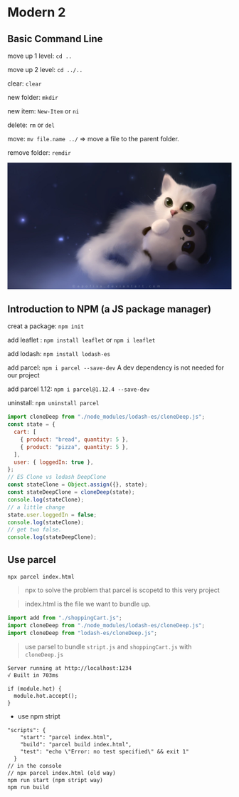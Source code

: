 # Modern 2

## Basic Command Line

move up 1 level: `cd ..`

move up 2 level: `cd ../..`

clear: `clear`

new folder: `mkdir`

new item: `New-Item` or `ni`

delete: `rm` or `del`

move: `mv file.name ../` => move a file to the parent folder.

remove folder: `remdir`

![](img/banner5.jpg)

## Introduction to NPM (a JS package manager)

creat a package: `npm init`

add leaflet : `npm install leaflet` or `npm i leaflet`

add lodash: `npm install lodash-es`

add parcel: `npm i parcel --save-dev` A dev dependency is not needed for our project

add parcel 1.12: `npm i parcel@1.12.4 --save-dev`

uninstall: `npm uninstall parcel`

```javascript
import cloneDeep from "./node_modules/lodash-es/cloneDeep.js";
const state = {
  cart: [
    { product: "bread", quantity: 5 },
    { product: "pizza", quantity: 5 },
  ],
  user: { loggedIn: true },
};
// ES Clone vs lodash DeepClone
const stateClone = Object.assign({}, state);
const stateDeepClone = cloneDeep(state);
console.log(stateClone);
// a little change
state.user.loggedIn = false;
console.log(stateClone);
// get two false.
console.log(stateDeepClone);
```

## Use parcel

```
npx parcel index.html
```

> npx to solve the problem that parcel is scopetd to this very project

> index.html is the file we want to bundle up.

```javascript
import add from "./shoppingCart.js";
import cloneDeep from "./node_modules/lodash-es/cloneDeep.js";
import cloneDeep from "lodash-es/cloneDeep.js";
```

> use parsel to bundle `stript.js` and `shoppingCart.js` with `cloneDeep.js`

```
Server running at http://localhost:1234
√ Built in 703ms
```

```
if (module.hot) {
  module.hot.accept();
}
```

- use npm stript

```
"scripts": {
    "start": "parcel index.html",
    "build": "parcel build index.html",
    "test": "echo \"Error: no test specified\" && exit 1"
  }
// in the console
// npx parcel index.html (old way)
npm run start (npm stript way)
npm run build
```

